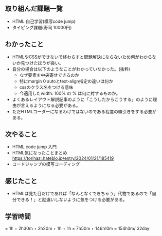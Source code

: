 ## 取り組んだ課題一覧
- HTML 自己学習(模写code jump)
- タイピング課題(寿司 10000円)
## わかったこと
- HTMLやCSSができないで終わらすと問題解決にならないため何がわからないか見つけたほうが良い。
- 自分の場合は以下のようなことがわかっていなかった。(抜粋)
    - なぜ要素を中央寄せできるのか
    - 特にmargin 0 autoとtext-align指定の違いは何か
    - cssのクラス名をつける意味
    - 今適用したwidth: 100% の % は何に対するものか。
- よくあるレイアウト解説記事のように「こうしたからこうする」のように理由が言えるようになる必要がある。
- ただHTMLコーダーになるわけではないのである程度の線引きをする必要がある。
## 次やること
- HTML code jump 入門
- HTML気になったことまとめ
https://torihazi.hateblo.jp/entry/2024/01/21/185419
- コードジャンプの模写コーディング
## 感じたこと
- HTMLは見た目だけであれば「なんとなくできちゃう」代物であるので「自分できる！」と勘違いしないように気をつける必要がある。

## 学習時間
= 1h + 2h30m + 2h20m + 1h + 1h 
= 7h50m + 146h10m
= 154h0m/ 32day
